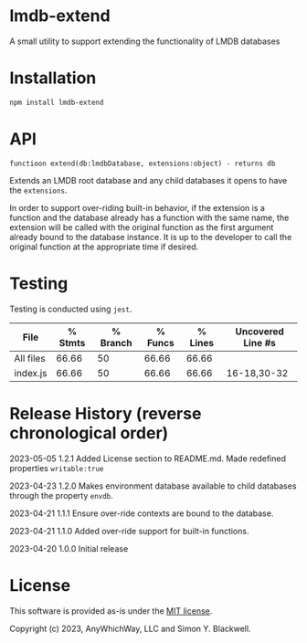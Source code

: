 # lmdb-extend
A small utility to support extending the functionality of LMDB databases

# Installation

```bash
npm install lmdb-extend
```
# API

`functioon extend(db:lmdbDatabase, extensions:object) - returns db`

Extends an LMDB root database and any child databases it opens to have the `extensions`.

In order to support over-riding built-in behavior, if the extension is a function and the database already has a function with the same name, the extension will be called with the original function as the first argument already bound to the database instance. It is up to the developer to call the original function at the appropriate time if desired.

# Testing

Testing is conducted using `jest`.

File      | % Stmts | % Branch | % Funcs | % Lines | Uncovered Line #s
----------|---------|----------|---------|---------|-------------------
All files |   66.66 |       50 |   66.66 |   66.66 |
index.js |   66.66 |       50 |   66.66 |   66.66 | 16-18,30-32


# Release History (reverse chronological order)

2023-05-05 1.2.1 Added License section to README.md. Made redefined properties `writable:true`

2023-04-23 1.2.0 Makes environment database available to child databases through the property `envdb`.

2023-04-21 1.1.1 Ensure over-ride contexts are bound to the database.

2023-04-21 1.1.0 Added over-ride support for built-in functions.

2023-04-20 1.0.0 Initial release

# License

This software is provided as-is under the [MIT license](http://opensource.org/licenses/MIT).

Copyright (c) 2023, AnyWhichWay, LLC and Simon Y. Blackwell.